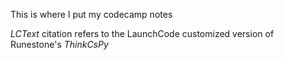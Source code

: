 This is where I put my codecamp notes

_LCText_ citation refers to the LaunchCode customized version of Runestone's _ThinkCsPy_ 
